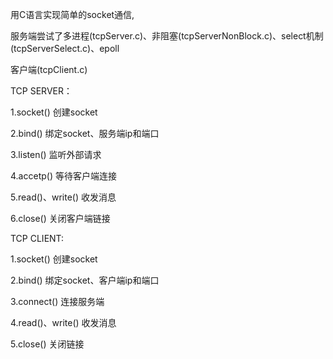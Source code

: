 用C语言实现简单的socket通信,

服务端尝试了多进程(tcpServer.c)、非阻塞(tcpServerNonBlock.c)、select机制(tcpServerSelect.c)、epoll

客户端(tcpClient.c)

TCP SERVER：

1.socket() 创建socket

2.bind()   绑定socket、服务端ip和端口

3.listen() 监听外部请求

4.accetp() 等待客户端连接

5.read()、write() 收发消息

6.close()   关闭客户端链接

TCP CLIENT:

1.socket()  创建socket

2.bind()    绑定socket、客户端ip和端口

3.connect() 连接服务端

4.read()、write()   收发消息

5.close()   关闭链接
